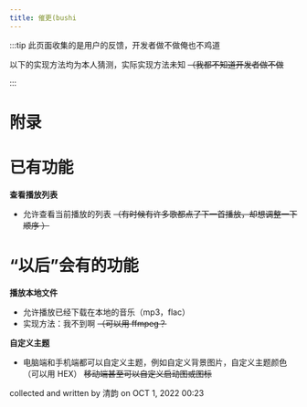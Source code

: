 ```yaml
---
title: 催更(bushi
---
```


:::tip 此页面收集的是用户的反馈，开发者做不做俺也不鸡道

以下的实现方法均为本人猜测，实际实现方法未知 ~~（我都不知道开发者做不做~~

:::

# 附录

# **已有功能**

**查看播放列表**

- 允许查看当前播放的列表 ~~（有时候有许多歌都点了下一首播放，却想调整一下顺序
  ）~~

# **“以后”会有的功能**

**播放本地文件**

- 允许播放已经下载在本地的音乐（mp3，flac）
- 实现方法：我不到啊 ~~（可以用 ffmpeg？~~

**自定义主题**

- 电脑端和手机端都可以自定义主题，例如自定义背景图片，自定义主题颜色（可以用
  HEX） ~~移动端甚至可以自定义启动图或图标~~



collected and written by 清韵 on OCT 1, 2022 00:23
